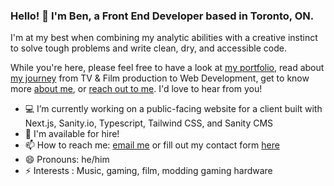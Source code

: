 ### Hello! 👋 I'm Ben, a Front End Developer based in Toronto, ON.

I'm at my best when combining my analytic abilities with a creative instinct to solve tough problems and write clean, dry, and accessible code.

While you're here, please feel free to have a look at <a href="https://benbourgon.com" rel="noopener" target="_blank">my portfolio</a>, read about <a href="https://benbourgon.medium.com/trading-call-sheets-for-style-sheets-ad82a2f12d20" rel="noopener" target="_blank">my journey</a> from TV & Film production to Web Development, get to know more <a href="https://www.benbourgon.com/#profile" rel="noopener" target="_blank">about me</a>, or <a href="mailto:benjaminbourgon@gmail.com">reach out to me</a>. I'd love to hear from you!

- 💻 I’m currently working on a public-facing website for a client built with Next.js, Sanity.io, Typescript, Tailwind CSS, and Sanity CMS
- 👔 I'm available for hire!
- 📫 How to reach me: <a href="mailto:benbourgon@gmail.com">email me</a> or fill out my contact form <a href="https://www.benbourgon.com/#contact" rel="noopener" target="_blank">here</a>
- 😄 Pronouns: he/him
- ⚡️ Interests : Music, gaming, film, modding gaming hardware
